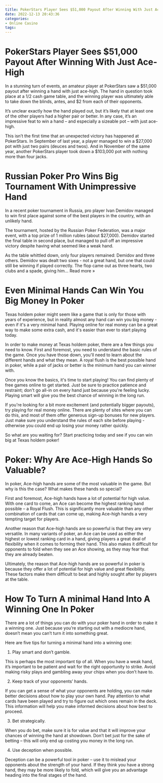 ```yaml
---
title: PokerStars Player Sees $51,000 Payout After Winning With Just Ace High
date: 2022-12-13 20:43:36
categories:
- Online Casino
tags:
---
```



#  PokerStars Player Sees $51,000 Payout After Winning With Just Ace-High

In a stunning turn of events, an amateur player at PokerStars saw a $51,000 payout after winning a hand with just ace-high. The hand in question took place at a $1/$2 cash game table, and the winning player was ultimately able to take down the blinds, antes, and $2 from each of their opponents.

It’s unclear exactly how the hand played out, but it’s likely that at least one of the other players had a higher pair or better. In any case, it’s an impressive feat to win a hand – and especially a sizeable pot – with just ace-high.

This isn’t the first time that an unexpected victory has happened at PokerStars. In September of last year, a player managed to win a $27,000 pot with just two pairs (deuces and twos). And in November of the same year, another PokerStars player took down a $103,000 pot with nothing more than four jacks.

#  Russian Poker Pro Wins Big Tournament With Unimpressive Hand

In a recent poker tournament in Russia, pro player Ivan Demidov managed to win first place against some of the best players in the country, with an unlikely hand.

The tournament, hosted by the Russian Poker Federation, was a major event, with a top prize of 1 million rubles (about $27,000). Demidov started the final table in second place, but managed to pull off an impressive victory despite having what seemed like a weak hand.

As the table whittled down, only four players remained: Demidov and three others. Demidov was dealt two sixes - not a great hand, but one that could still be winning if played correctly. The flop came out as three hearts, two clubs and a spade, giving him... Read more »

#  Even Minimal Hands Can Win You Big Money In Poker

Texas holdem poker might seem like a game that is only for those with years of experience, but in reality almost any hand can win you big money - even if it's a very minimal hand. Playing online for real money can be a great way to make some extra cash, and it's easier than ever to start playing today.

In order to make money at Texas holdem poker, there are a few things you need to know. First and foremost, you need to understand the basic rules of the game. Once you have those down, you'll need to learn about the different hands and what they mean. A royal flush is the best possible hand in poker, while a pair of jacks or better is the minimum hand you can winner with.

Once you know the basics, it's time to start playing! You can find plenty of free games online to get started. Just be sure to practice patience and restraint; don't go all-in on every hand just because you're feeling lucky. Playing smart will give you the best chance of winning in the long run.

If you're looking for a bit more excitement (and potentially bigger payouts), try playing for real money online. There are plenty of sites where you can do this, and most of them offer generous sign-up bonuses for new players. Just make sure you understand the rules of each site before playing - otherwise you could end up losing your money rather quickly.

So what are you waiting for? Start practicing today and see if you can win big at Texas holdem poker!

#  Poker: Why Are Ace-High Hands So Valuable?

In poker, Ace-high hands are some of the most valuable in the game. But why is this the case? What makes these hands so special?

First and foremost, Ace-high hands have a lot of potential for high value. With one card to come, an Ace can become the highest ranking hand possible – a Royal Flush. This is significantly more valuable than any other combination of cards that can come up, making Ace-high hands a very tempting target for players.

Another reason that Ace-high hands are so powerful is that they are very versatile. In many variants of poker, an Ace can be used as either the highest or lowest ranking card in a hand, giving players a great deal of flexibility when it comes to forming their hand. This also makes it difficult for opponents to fold when they see an Ace showing, as they may fear that they are already beaten.

Ultimately, the reason that Ace-high hands are so powerful in poker is because they offer a lot of potential for high value and great flexibility. These factors make them difficult to beat and highly sought after by players at the table.

#  How To Turn A minimal Hand Into A Winning One In Poker

There are a lot of things you can do with your poker hand in order to make it a winning one. Just because you’re starting out with a mediocre hand, doesn’t mean you can’t turn it into something great.

Here are five tips for turning a minimal hand into a winning one:

1. Play smart and don’t gamble.

This is perhaps the most important tip of all. When you have a weak hand, it’s important to be patient and wait for the right opportunity to strike. Avoid making risky plays and gambling away your chips when you don’t have to.

2. Keep track of your opponents’ hands.

If you can get a sense of what your opponents are holding, you can make better decisions about how to play your own hand. Pay attention to what cards have been played and try to figure out which ones remain in the deck. This information will help you make informed decisions about how best to proceed.

3. Bet strategically.

When you do bet, make sure it is for value and that it will improve your chances of winning the hand at showdown. Don’t bet just for the sake of betting – this will only end up costing you money in the long run.

4. Use deception when possible.

Deception can be a powerful tool in poker – use it to mislead your opponents about the strength of your hand. If they think you have a strong hand, they may be more likely to fold, which will give you an advantage heading into the final stages of the hand.